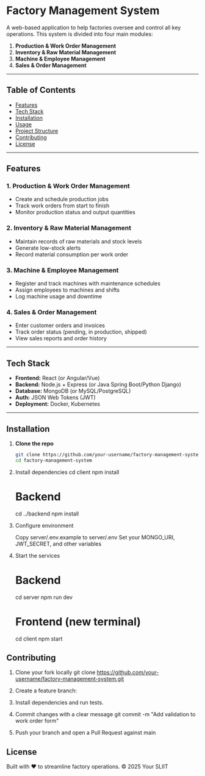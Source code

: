 # Factory Management System

A web-based application to help factories oversee and control all key operations. This system is divided into four main modules:

1. **Production & Work Order Management**  
2. **Inventory & Raw Material Management**  
3. **Machine & Employee Management**  
4. **Sales & Order Management**

---

## Table of Contents

- [Features](#features)  
- [Tech Stack](#tech-stack)  
- [Installation](#installation)  
- [Usage](#usage)  
- [Project Structure](#project-structure)  
- [Contributing](#contributing)  
- [License](#license)  

---

## Features

### 1. Production & Work Order Management
- Create and schedule production jobs  
- Track work orders from start to finish  
- Monitor production status and output quantities  

### 2. Inventory & Raw Material Management
- Maintain records of raw materials and stock levels  
- Generate low-stock alerts  
- Record material consumption per work order  

### 3. Machine & Employee Management
- Register and track machines with maintenance schedules  
- Assign employees to machines and shifts  
- Log machine usage and downtime  

### 4. Sales & Order Management
- Enter customer orders and invoices  
- Track order status (pending, in production, shipped)  
- View sales reports and order history  

---

## Tech Stack

- **Frontend:** React (or Angular/Vue)  
- **Backend:** Node.js + Express (or Java Spring Boot/Python Django)  
- **Database:** MongoDB (or MySQL/PostgreSQL)  
- **Auth:** JSON Web Tokens (JWT)  
- **Deployment:** Docker, Kubernetes  

---

## Installation

1. **Clone the repo**  
   ```bash
   git clone https://github.com/your-username/factory-management-system.git
   cd factory-management-system
2. Install dependencies
    cd client
    npm install
    
    # Backend
    cd ../backend
    npm install

3. Configure environment
    
    Copy server/.env.example to server/.env
    Set your MONGO_URI, JWT_SECRET, and other variables

4. Start the services
    # Backend
    cd server
    npm run dev
    
    # Frontend (new terminal)
    cd client
    npm start

## Contributing

   1. Clone your fork locally
     git clone https://github.com/your-username/factory-management-system.git
   2. Create a feature branch:

   3. Install dependencies and run tests. 
   4. Commit changes with a clear message
          git commit -m "Add validation to work order form"

   5. Push your branch and open a Pull Request against main
     

## License
Built with ❤️ to streamline factory operations.
© 2025 Your SLIIT
      
